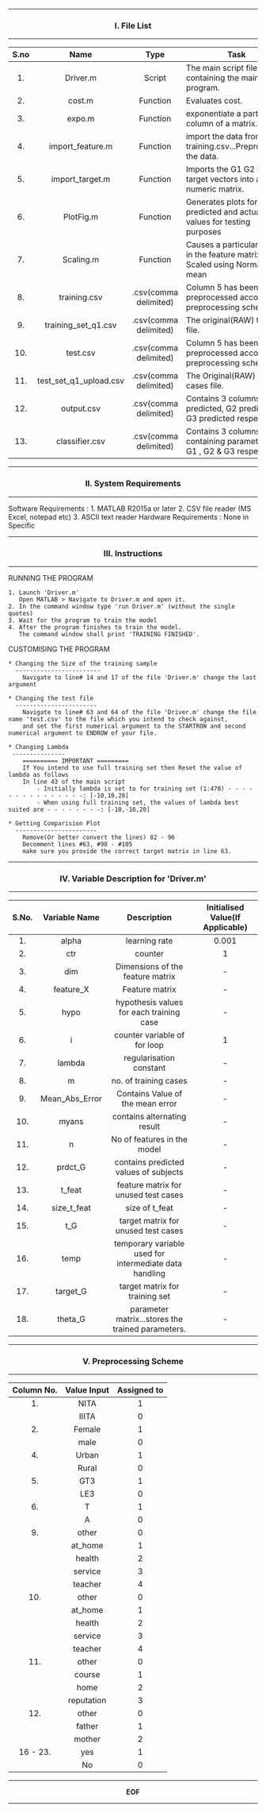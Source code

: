 
--------------------------------------------------------------------------------
### <center>I.  File List </center>

--------------------------------------------------------------------------------
|S.no  |	Name		    |Type		      |		Task |
|:----:|:----------------------:|:--------------------:|--------------------------------------------------- |
|1.    |Driver.m                |Script                |The main script file containing the main program. |
|2.    |cost.m                  |Function              |Evaluates cost. |
|3.    |expo.m                  |Function              |exponentiate a particular column of a matrix. |
|4.    |import_feature.m        |Function              |import the data from training.csv...Preprocesses the data. |
|5.    |import_target.m         |Function              |Imports the G1 G2 G3 i.e target vectors into a numeric matrix. |
|6.    |PlotFig.m               |Function              |Generates plots for the predicted and actual values for testing purposes |
|7.    |Scaling.m               |Function              |Causes a particular feature in the feature matrix to be Scaled using Normalised mean |
|8.    |training.csv            |.csv(comma delimited) |Column 5 has been preprocessed according to preprocessing scheme |
|9.    |training_set_q1.csv     |.csv(comma delimited) |The original(RAW) training file. |
|10.   |test.csv                |.csv(comma delimited) |Column 5 has been preprocessed according to preprocessing scheme. |
|11.   |test_set_q1_upload.csv  |.csv(comma delimited) |The Original(RAW) test cases file. |
|12.   |output.csv              |.csv(comma delimited) |Contains 3 columns G1 predicted, G2 predicted & G3 predicted respectively. |
|13.   |classifier.csv          |.csv(comma delimited) |Contains 3 columns containing parameters for G1 , G2 & G3 respectively. |

--------------------------------------------------------------------------------
### <center>II. System Requirements</center>
--------------------------------------------------------------------------------
Software Requirements : 
	1. MATLAB R2015a or later
	2. CSV file reader (MS Excel, notepad etc)
	3. ASCII text reader
Hardware Requirements : 
	None in Specific



--------------------------------------------------------------------------------
### <center>III. Instructions</center>
--------------------------------------------------------------------------------

RUNNING THE PROGRAM
	
	1. Launch 'Driver.m'
	   Open MATLAB > Navigate to Driver.m and open it.
	2. In the command window type 'run Driver.m' (without the single quotes)
	3. Wait for the program to train the model
	4. After the program finishes to train the model.
	   The command window shall print 'TRAINING FINISHED'.


CUSTOMISING THE PROGRAM

	* Changing the Size of the training sample
	  ------------------------
		Navigate to line# 14 and 17 of the file 'Driver.m' change the last argument

	* Changing the test file
	  -----------------------
		Navigate to line# 63 and 64 of the file 'Driver.m' change the file name 'test.csv' to the file which you intend to check against,
		and set the first numerical argument to the STARTROW and second numerical argument to ENDROW of your file.

	* Changing Lambda
	 ---------------
		========== IMPORTANT =========
		If You intend to use full training set then Reset the value of lambda as follows
		In line 43 of the main script
			- Initially lambda is set to for training set (1:470) - - - - - - - - - - - - - - -: [-10,10,20] 
			- When using full training set, the values of lambda best suited are - - - - - - - -: [-10,-10,20]

	* Getting Comparision Plot
	  -----------------------
		Remove(Or better convert the lines) 82 - 96
		Decomment lines #63, #98 - #105
		make sure you provide the correct target matrix in line 63.

--------------------------------------------------------------------------------
### <center>IV. Variable Description for 'Driver.m'</center>
--------------------------------------------------------------------------------

| S.No.  | Variable Name	| Description								| Initialised Value(If Applicable) |
|:------:|:----------------:|:------------------------------------------------------------:|:--------------------------------:|
| 1.	  |	alpha		|	learning rate 						| 0.001 				|
| 2.	  |	ctr		|	counter							| 1 					|
| 3.	  |	dim		|	Dimensions of the feature matrix				| - 					|
| 4.	  |	feature_X	|	Feature matrix						| - 					|
| 5. 	  |	hypo		|	hypothesis values for each training case			| - 					|
| 6.	  |	i		|	counter variable of for loop				| 1 					|
| 7.	  |	lambda		|	regularisation constant					| - 					|
| 8.	  |	m		|	no. of training cases					| - 					|
| 9.	  |	Mean_Abs_Error|		Contains Value of the mean error			| - 					|
| 10.	  |	myans		|	contains alternating result					| - 					|
| 11.	  |	n		|	No of features in the model					| - 					|
| 12.	  |	prdct_G	|		contains predicted values of subjects		| - 					|
| 13.	  |	t_feat		|	feature matrix for unused test cases			| - 					|
| 14.	  |	size_t_feat	|	size of t_feat						| - 					|
| 15.	  |	t_G		|	target matrix for unused test cases			| - 					|
| 16.	  |	temp		|	temporary variable used for intermediate data handling	| - 					|
| 17.	  |	target_G	|	target matrix for training set				| - 					|
| 18.	  |	theta_G	|		parameter matrix...stores the trained parameters.| - 					|

--------------------------------------------------------------------------------
### <center>V. Preprocessing Scheme</center>
--------------------------------------------------------------------------------

| Column No. 	|	Value Input	|	Assigned to  |
|:-----------:|:------------------:|:-----------------:|
| 1.		|	NITA		|	1 	      |
| 		|	IIITA		|	0 	      |
| 2.		|	Female		|	1 	      |
| 		|	male		|	0 	      |
| 4.		|	Urban		|	1 	      |
| 		|	Rural		|	0 	      |
| 5.		|	GT3		|	1 	      |
| 		|	LE3		|	0 	      |
| 6.		|	T		|	1 	      |
| 		|	A		|	0 	      |
| 9.		|	other		|	0 	      |
| 		|	at_home	|	1 	      |
| 		|	health		|	2 	      |
| 		|	service	|	3 	      |
| 		|	teacher	|	4 	      |
| 10.		|	other		|	0 	      |
| 		|	at_home	|	1 	      |
| 		|	health		|	2 	      |
| 		|	service	|	3 	      |
| 		|	teacher	|	4 	      |
| 11.		|	other		|	0 	      |
| 		|	course		|	1 	      |
| 		|	home		|	2 	      |
| 		|	reputation	|	3 	      |
| 12.		|	other		|	0 	      |
| 		|	father		|	1 	      |
| 		|	mother		|	2	      |
| 16 - 23. 	|	yes		|	1 	      |
| 		|	No		|	0	      |

--------------------------------------------------------------------------------
<center><b>EOF<b></center>

--------------------------------------------------------------------------------
